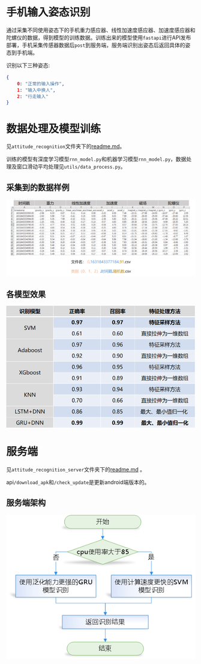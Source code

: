 # 手机输入姿态识别
通过采集不同使用姿态下的手机重力感应器、线性加速度感应器、加速度感应器和陀螺仪的数据，得到模型的训练数据。训练出来的模型使用`fastapi`进行API发布部署，手机采集传感器数据后`post`到服务端，服务端识别出姿态后返回具体的姿态到手机端。

识别以下三种姿态:
```json
{
    0: "正常的输入操作",
    1: "输入中换人",
    2: "行走输入"
}
```

# 数据处理及模型训练
见`attitude_recognition`文件夹下的[readme.md](./attitude_recognition/readme.md)。 

训练的模型有深度学习模型`rnn_model.py`和机器学习模型`rnn_model.py`，数据处理及窗口滑动平均处理见`utils/data_process.py`。

## 采集到的数据样例
![data_sample](img/data_sample.png)

## 各模型效果
![reslut](img/result.png)


# 服务端
见`attitude_recognition_server`文件夹下的[readme.md](./attitude_recognition_server/readme.md) 
。 

api`/download_apk`和`/check_update`是更新android端版本的。

## 服务端架构
![server framework](img/server_des.png)